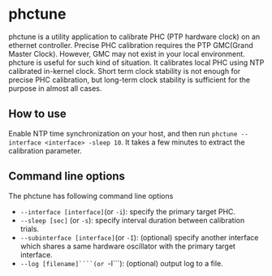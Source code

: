 # phctune
phctune is a utility application to calibrate PHC (PTP hardware clock) on an ethernet controller.
Precise PHC calibration requires the PTP GMC(Grand Master Clock).
However, GMC may not exist in your local environment.
phcture is useful for such kind of situation.
It calibrates local PHC using NTP calibrated in-kernel clock.
Short term clock stability is not enough for precise PHC calibration, but long-term clock stability is sufficient for the purpose in almost all cases.

## How to use

Enable NTP time synchronization on your host, and then run ```phctune --interface <interface> -sleep 10```. It takes a few minutes to extract the calibration parameter.

## Command line options

The phctune has following command line options
- ```--interface [interface]```(or ```-i```): specify the primary target PHC.
- ```--sleep [sec]``` (or ```-s```): specify interval duration between calibration trials.
- ```--subinterface [interface]```(or ```-I```): (optional) specify another interface which shares a same hardware oscillator with the primary target interface.
- ```--log [filename]````(or ```-l```): (optional) output log to a file.
